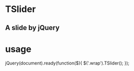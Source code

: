TSlider
==========
## A slide by jQuery

# usage
jQuery(document).ready(function($){
	$('.wrap').TSlider();
});